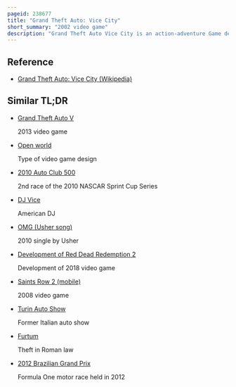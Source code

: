 ```yaml
---
pageid: 238677
title: "Grand Theft Auto: Vice City"
short_summary: "2002 video game"
description: "Grand Theft Auto Vice City is an action-adventure Game developed by rockstar North in 2002 and published by Rockstar Games. It is the fourth main Entry in the Grand Theft Auto Series, following 2001's Grand Theft Auto Iii, and the sixth Instalment Overall. The single Player Story was set in 1986 within the fictional Vice City and follows the Rise of Mobster Tommy Vercetti to Power after he was released from Prison and become caught up in an ambushed Drug Deal. During his Search for those responsible he gradually builds a criminal Empire by seizing Power from other criminal Organisations in the City."
---
```


## Reference

- [Grand Theft Auto: Vice City (Wikipedia)](https://en.wikipedia.org/?curid=238677)

## Similar TL;DR

- [Grand Theft Auto V](/tldr/en/grand-theft-auto-v)

  2013 video game

- [Open world](/tldr/en/open-world)

  Type of video game design

- [2010 Auto Club 500](/tldr/en/2010-auto-club-500)

  2nd race of the 2010 NASCAR Sprint Cup Series

- [DJ Vice](/tldr/en/dj-vice)

  American DJ

- [OMG (Usher song)](/tldr/en/omg-usher-song)

  2010 single by Usher

- [Development of Red Dead Redemption 2](/tldr/en/development-of-red-dead-redemption-2)

  Development of 2018 video game

- [Saints Row 2 (mobile)](/tldr/en/saints-row-2-mobile)

  2008 video game

- [Turin Auto Show](/tldr/en/turin-auto-show)

  Former Italian auto show

- [Furtum](/tldr/en/furtum)

  Theft in Roman law

- [2012 Brazilian Grand Prix](/tldr/en/2012-brazilian-grand-prix)

  Formula One motor race held in 2012
